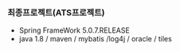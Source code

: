 ### 최종프로젝트(ATS프로젝트)
  - Spring FrameWork 5.0.7.RELEASE
  - java 1.8 / maven / mybatis /log4j / oracle / tiles
